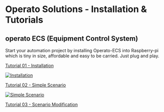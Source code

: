 # Operato Solutions - Installation & Tutorials

## operato ECS (Equipment Control System)

Start your automation project by installing Operato-ECS into Raspberry-pi which is tiny in size, affordable and easy to be carried. Just plug and play.

[Tutorial 01 - Installation](./operato-ecs-tutorial/tutorial-01-installation.md)

[![Installation](https://img.youtube.com/vi/AM6LZ_NcNYM/mqdefault.jpg)](https://youtu.be/AM6LZ_NcNYM)

[Tutorial 02 - Simple Scenario](./operato-ecs-tutorial/tutorial-02-simple-scenario.md)

[![Simple Scenario](https://img.youtube.com/vi/MdOpjZxVZ_c/mqdefault.jpg)](https://youtu.be/MdOpjZxVZ_c)

[Tutorial 03 - Scenario Modification](./operato-ecs-tutorial/tutorial-03-scenario-modification.md)
